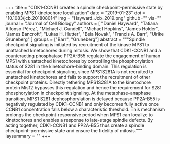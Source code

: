 +++
title = "CDK1-CCNB1 creates a spindle checkpoint–permissive state by enabling MPS1 kinetochore localization"
date = "2019-01-23"
doi = "10.1083/jcb.201808014"
img = "Hayward_Jcb_2019.png"
github=""
vis=""
journal = "Journal of Cell Biology"
authors = [
  "Daniel Hayward",
  "Tatiana Alfonso-Pérez",
  "Michael J. Cundell",
  "Michael Hopkins",
  "James Holder",
  "James Bancroft",
  "Lukas H. Hutter",
  "Bela Novak",
  "Francis A. Barr",
  "Ulrike Gruneberg"
]
groups = ["Barr", "Gruneberg"]
abstract = """Spindle checkpoint signaling is initiated by recruitment of the kinase MPS1 to unattached kinetochores during mitosis. We show that CDK1-CCNB1 and a counteracting phosphatase PP2A-B55 regulate the engagement of human MPS1 with unattached kinetochores by controlling the phosphorylation status of S281 in the kinetochore-binding domain. This regulation is essential for checkpoint signaling, since MPS1S281A is not recruited to unattached kinetochores and fails to support the recruitment of other checkpoint proteins. Directly tethering MPS1S281A to the kinetochore protein Mis12 bypasses this regulation and hence the requirement for S281 phosphorylation in checkpoint signaling. At the metaphase–anaphase transition, MPS1 S281 dephosphorylation is delayed because PP2A-B55 is negatively regulated by CDK1-CCNB1 and only becomes fully active once CCNB1 concentration falls below a characteristic threshold. This mechanism prolongs the checkpoint-responsive period when MPS1 can localize to kinetochores and enables a response to late-stage spindle defects. By acting together, CDK1-CCNB1 and PP2A-B55 thus create a spindle checkpoint–permissive state and ensure the fidelity of mitosis."""
laysummary = ""
+++
